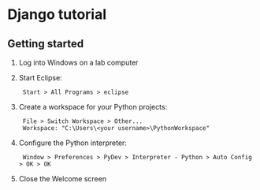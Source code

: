 Django tutorial
===============
Getting started
---------------
1. Log into Windows on a lab computer

1. Start Eclipse:
	
        Start > All Programs > eclipse
1. Create a workspace for your Python projects:
	
        File > Switch Workspace > Other...
        Workspace: "C:\Users\<your username>\PythonWorkspace"
	
1. Configure the Python interpreter:

        Window > Preferences > PyDev > Interpreter - Python > Auto Config > OK > OK
1. Close the Welcome screen
